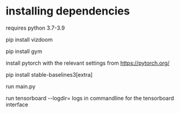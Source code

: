 # installing dependencies

requires python 3.7-3.9

pip install vizdoom

pip install gym

install pytorch with the relevant settings from https://pytorch.org/

pip install stable-baselines3[extra]

run main.py

run tensorboard --logdir= logs in commandline for
the tensorboard interface
